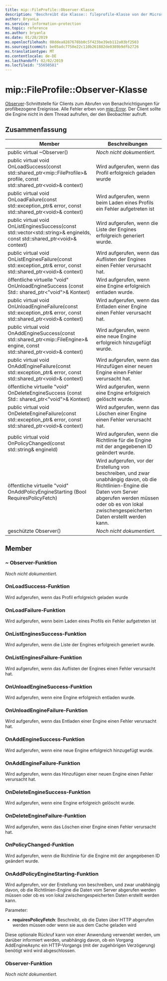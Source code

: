 ```yaml
---
title: mip::FileProfile::Observer-Klasse
description: 'Beschreibt die Klasse:: fileprofile-Klasse von der Microsoft Information Protection (MIP) SDK.'
author: BryanLa
ms.service: information-protection
ms.topic: reference
ms.author: bryanla
ms.date: 01/28/2019
ms.openlocfilehash: 08ddea8287678bb0c5f423be39eb112a03bf2503
ms.sourcegitcommit: be05adc7750e22c110b261882de0389b9dfb2726
ms.translationtype: MT
ms.contentlocale: de-DE
ms.lasthandoff: 02/02/2019
ms.locfileid: "55650581"
---
```

# <a name="class-mipfileprofileobserver"></a>mip::FileProfile::Observer-Klasse 
[Observer](class_mip_fileprofile_observer.md)-Schnittstelle für Clients zum Abrufen von Benachrichtigungen für profilbezogene Ereignisse.
Alle Fehler erben von [mip::Error](class_mip_error.md). Der Client sollte die Engine nicht in dem Thread aufrufen, der den Beobachter aufruft.
  
## <a name="summary"></a>Zusammenfassung
 Member                        | Beschreibungen                                
--------------------------------|---------------------------------------------
public virtual ~Observer()  | _Noch nicht dokumentiert._
public virtual void OnLoadSuccess(const std::shared_ptr\<mip::FileProfile\>& profile, const std::shared_ptr\<void\>& context)  |  Wird aufgerufen, wenn das Profil erfolgreich geladen wurde
public virtual void OnLoadFailure(const std::exception_ptr& error, const std::shared_ptr\<void\>& context)  |  Wird aufgerufen, wenn beim Laden eines Profils ein Fehler aufgetreten ist
public virtual void OnListEnginesSuccess(const std::vector\<std::string\>& engineIds, const std::shared_ptr\<void\>& context)  |  Wird aufgerufen, wenn die Liste der Engines erfolgreich generiert wurde.
public virtual void OnListEnginesFailure(const std::exception_ptr& error, const std::shared_ptr\<void\>& context)  |  Wird aufgerufen, wenn das Auflisten der Engines einen Fehler verursacht hat.
öffentliche virtuelle "void" OnUnloadEngineSuccess (const Std:: shared_ptr\<"void"\>& Kontext)  |  Wird aufgerufen, wenn eine Engine erfolgreich entladen wurde.
public virtual void OnUnloadEngineFailure(const std::exception_ptr& error, const std::shared_ptr\<void\>& context)  |  Wird aufgerufen, wenn das Entladen einer Engine einen Fehler verursacht hat.
public virtual void OnAddEngineSuccess(const std::shared_ptr\<mip::FileEngine\>& engine, const std::shared_ptr\<void\>& context)  |  Wird aufgerufen, wenn eine neue Engine erfolgreich hinzugefügt wurde.
public virtual void OnAddEngineFailure(const std::exception_ptr& error, const std::shared_ptr\<void\>& context)  |  Wird aufgerufen, wenn das Hinzufügen einer neuen Engine einen Fehler verursacht hat.
öffentliche virtuelle "void" OnDeleteEngineSuccess (const Std:: shared_ptr\<"void"\>& Kontext)  |  Wird aufgerufen, wenn eine Engine erfolgreich gelöscht wurde.
public virtual void OnDeleteEngineFailure(const std::exception_ptr& error, const std::shared_ptr\<void\>& context)  |  Wird aufgerufen, wenn das Löschen einer Engine einen Fehler verursacht hat.
public virtual void OnPolicyChanged(const std::string& engineId)  |  Wird aufgerufen, wenn die Richtlinie für die Engine mit der angegebenen ID geändert wurde.
öffentliche virtuelle "void" OnAddPolicyEngineStarting (Bool RequiresPolicyFetch)  |  Wird aufgerufen, vor der Erstellung von beschreiben, und zwar unabhängig davon, ob die Richtlinien-Engine die Daten vom Server abgerufen werden müssen oder ob es von lokal zwischengespeicherten Daten erstellt werden kann.
geschützte Observer()  | _Noch nicht dokumentiert._
  
## <a name="members"></a>Member
  
### <a name="observer-function"></a>~ Observer-Funktion
_Noch nicht dokumentiert._

  
### <a name="onloadsuccess-function"></a>OnLoadSuccess-Funktion
Wird aufgerufen, wenn das Profil erfolgreich geladen wurde
  
### <a name="onloadfailure-function"></a>OnLoadFailure-Funktion
Wird aufgerufen, wenn beim Laden eines Profils ein Fehler aufgetreten ist
  
### <a name="onlistenginessuccess-function"></a>OnListEnginesSuccess-Funktion
Wird aufgerufen, wenn die Liste der Engines erfolgreich generiert wurde.
  
### <a name="onlistenginesfailure-function"></a>OnListEnginesFailure-Funktion
Wird aufgerufen, wenn das Auflisten der Engines einen Fehler verursacht hat.
  
### <a name="onunloadenginesuccess-function"></a>OnUnloadEngineSuccess-Funktion
Wird aufgerufen, wenn eine Engine erfolgreich entladen wurde.
  
### <a name="onunloadenginefailure-function"></a>OnUnloadEngineFailure-Funktion
Wird aufgerufen, wenn das Entladen einer Engine einen Fehler verursacht hat.
  
### <a name="onaddenginesuccess-function"></a>OnAddEngineSuccess-Funktion
Wird aufgerufen, wenn eine neue Engine erfolgreich hinzugefügt wurde.
  
### <a name="onaddenginefailure-function"></a>OnAddEngineFailure-Funktion
Wird aufgerufen, wenn das Hinzufügen einer neuen Engine einen Fehler verursacht hat.
  
### <a name="ondeleteenginesuccess-function"></a>OnDeleteEngineSuccess-Funktion
Wird aufgerufen, wenn eine Engine erfolgreich gelöscht wurde.
  
### <a name="ondeleteenginefailure-function"></a>OnDeleteEngineFailure-Funktion
Wird aufgerufen, wenn das Löschen einer Engine einen Fehler verursacht hat.
  
### <a name="onpolicychanged-function"></a>OnPolicyChanged-Funktion
Wird aufgerufen, wenn die Richtlinie für die Engine mit der angegebenen ID geändert wurde.
  
### <a name="onaddpolicyenginestarting-function"></a>OnAddPolicyEngineStarting-Funktion
Wird aufgerufen, vor der Erstellung von beschreiben, und zwar unabhängig davon, ob die Richtlinien-Engine die Daten vom Server abgerufen werden müssen oder ob es von lokal zwischengespeicherten Daten erstellt werden kann.

Parameter:  
* **requiresPolicyFetch**: Beschreibt, ob die Daten über HTTP abgerufen werden müssen oder wenn sie aus dem Cache geladen wird


Diese optionale Rückruf kann von einer Anwendung verwendet werden, um darüber informiert werden, unabhängig davon, ob ein Vorgang AddEngineAsync ein HTTP-Vorgangs (mit der zugehörigen Verzögerung) benötigt wird wird abgeschlossen.
  
### <a name="observer-function"></a>Observer-Funktion
_Noch nicht dokumentiert._
